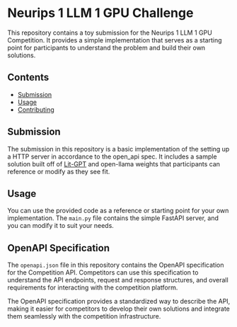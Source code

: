 # Neurips 1 LLM 1 GPU Challenge

This repository contains a toy submission for the Neurips 1 LLM 1 GPU Competition. It provides a simple implementation that serves as a starting point for participants to understand the problem and build their own solutions.

## Contents

- [Submission](#submission)
- [Usage](#usage)
- [Contributing](#contributing)

## Submission

The submission in this repository is a basic implementation of the setting up a HTTP server in accordance to the open_api spec. It includes a sample solution built off of [Lit-GPT](https://github.com/Lightning-AI/lit-gpt) and open-llama weights that participants can reference or modify as they see fit.

## Usage

You can use the provided code as a reference or starting point for your own implementation. The `main.py` file contains the simple FastAPI server, and you can modify it to suit your needs.

## OpenAPI Specification

The `openapi.json` file in this repository contains the OpenAPI specification for the Competition API. Competitors can use this specification to understand the API endpoints, request and response structures, and overall requirements for interacting with the competition platform.

The OpenAPI specification provides a standardized way to describe the API, making it easier for competitors to develop their own solutions and integrate them seamlessly with the competition infrastructure.

